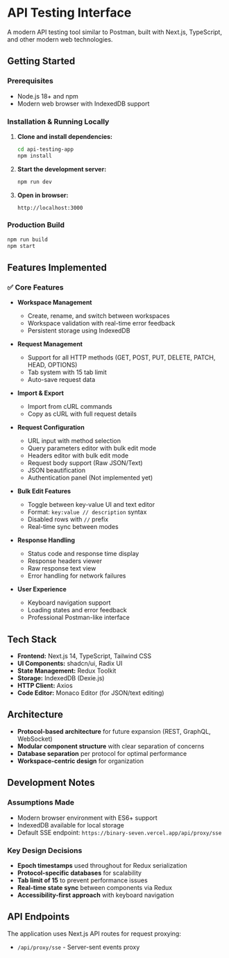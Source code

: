 # API Testing Interface

A modern API testing tool similar to Postman, built with Next.js, TypeScript, and other modern web technologies.

## Getting Started

### Prerequisites

- Node.js 18+ and npm
- Modern web browser with IndexedDB support

### Installation & Running Locally

1. **Clone and install dependencies:**
   ```bash
   cd api-testing-app
   npm install
   ```

2. **Start the development server:**
   ```bash
   npm run dev
   ```

3. **Open in browser:**
   ```
   http://localhost:3000
   ```

### Production Build

```bash
npm run build
npm start
```

## Features Implemented

### ✅ Core Features

- **Workspace Management**
  - Create, rename, and switch between workspaces
  - Workspace validation with real-time error feedback
  - Persistent storage using IndexedDB

- **Request Management**
  - Support for all HTTP methods (GET, POST, PUT, DELETE, PATCH, HEAD, OPTIONS)
  - Tab system with 15 tab limit
  - Auto-save request data

- **Import & Export**
  - Import from cURL commands
  - Copy as cURL with full request details

- **Request Configuration**
  - URL input with method selection
  - Query parameters editor with bulk edit mode
  - Headers editor with bulk edit mode
  - Request body support (Raw JSON/Text)
  - JSON beautification
  - Authentication panel (Not implemented yet)

- **Bulk Edit Features**
  - Toggle between key-value UI and text editor
  - Format: `key:value // description` syntax
  - Disabled rows with `//` prefix
  - Real-time sync between modes

- **Response Handling**
  - Status code and response time display
  - Response headers viewer
  - Raw response text view
  - Error handling for network failures

- **User Experience**
  - Keyboard navigation support
  - Loading states and error feedback
  - Professional Postman-like interface


## Tech Stack

- **Frontend:** Next.js 14, TypeScript, Tailwind CSS
- **UI Components:** shadcn/ui, Radix UI
- **State Management:** Redux Toolkit
- **Storage:** IndexedDB (Dexie.js)
- **HTTP Client:** Axios
- **Code Editor:** Monaco Editor (for JSON/text editing)

## Architecture

- **Protocol-based architecture** for future expansion (REST, GraphQL, WebSocket)
- **Modular component structure** with clear separation of concerns
- **Database separation** per protocol for optimal performance
- **Workspace-centric design** for organization

## Development Notes

### Assumptions Made

- Modern browser environment with ES6+ support
- IndexedDB available for local storage
- Default SSE endpoint: `https://binary-seven.vercel.app/api/proxy/sse`

### Key Design Decisions

- **Epoch timestamps** used throughout for Redux serialization
- **Protocol-specific databases** for scalability
- **Tab limit of 15** to prevent performance issues
- **Real-time state sync** between components via Redux
- **Accessibility-first approach** with keyboard navigation

## API Endpoints

The application uses Next.js API routes for request proxying:

- `/api/proxy/sse` - Server-sent events proxy
